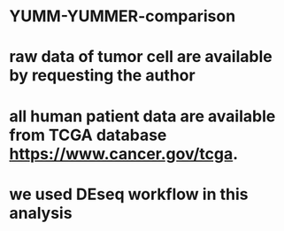 # YUMM-YUMMER-comparison

# raw data of tumor cell are available by requesting the author

# all human patient data are available from TCGA database https://www.cancer.gov/tcga.

# we used DEseq workflow in this analysis
